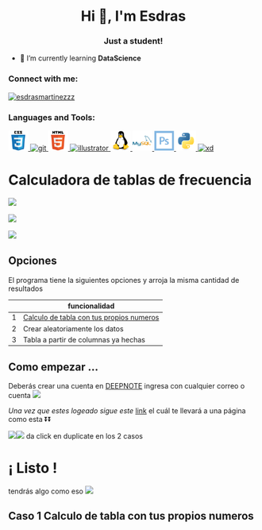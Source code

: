 <h1 align="center">Hi 👋, I'm Esdras</h1>
<h3 align="center">Just a student!</h3>

- 🌱 I’m currently learning **DataScience**

<h3 align="left">Connect with me:</h3>
<p align="left">
<a href="https://instagram.com/esdrasmartinezzz" target="blank"><img align="center" src="https://raw.githubusercontent.com/rahuldkjain/github-profile-readme-generator/master/src/images/icons/Social/instagram.svg" alt="esdrasmartinezzz" height="30" width="40" /></a>
</p>



<h3 align="left">Languages and Tools:</h3>
<p align="left"> <a href="https://www.w3schools.com/css/" target="_blank" rel="noreferrer"> <img src="https://raw.githubusercontent.com/devicons/devicon/master/icons/css3/css3-original-wordmark.svg" alt="css3" width="40" height="40"/> </a> <a href="https://git-scm.com/" target="_blank" rel="noreferrer"> <img src="https://www.vectorlogo.zone/logos/git-scm/git-scm-icon.svg" alt="git" width="40" height="40"/> </a> <a href="https://www.w3.org/html/" target="_blank" rel="noreferrer"> <img src="https://raw.githubusercontent.com/devicons/devicon/master/icons/html5/html5-original-wordmark.svg" alt="html5" width="40" height="40"/> </a> <a href="https://www.adobe.com/in/products/illustrator.html" target="_blank" rel="noreferrer"> <img src="https://www.vectorlogo.zone/logos/adobe_illustrator/adobe_illustrator-icon.svg" alt="illustrator" width="40" height="40"/> </a> <a href="https://www.linux.org/" target="_blank" rel="noreferrer"> <img src="https://raw.githubusercontent.com/devicons/devicon/master/icons/linux/linux-original.svg" alt="linux" width="40" height="40"/> </a> <a href="https://www.mysql.com/" target="_blank" rel="noreferrer"> <img src="https://raw.githubusercontent.com/devicons/devicon/master/icons/mysql/mysql-original-wordmark.svg" alt="mysql" width="40" height="40"/> </a> <a href="https://www.photoshop.com/en" target="_blank" rel="noreferrer"> <img src="https://raw.githubusercontent.com/devicons/devicon/master/icons/photoshop/photoshop-line.svg" alt="photoshop" width="40" height="40"/> </a> <a href="https://www.python.org" target="_blank" rel="noreferrer"> <img src="https://raw.githubusercontent.com/devicons/devicon/master/icons/python/python-original.svg" alt="python" width="40" height="40"/> </a> <a href="https://www.adobe.com/products/xd.html" target="_blank" rel="noreferrer"> <img src="https://cdn.worldvectorlogo.com/logos/adobe-xd.svg" alt="xd" width="40" height="40"/> </a> </p>



# Calculadora de tablas de frecuencia

![](https://i.ibb.co/sJQfZzY/img1.png) 

![](https://i.ibb.co/DpmPCFC/2.png) 

![](https://i.ibb.co/kx52Kz4/3.png) 





## Opciones

El programa tiene la siguientes opciones y arroja la misma cantidad de resultados 

|  | funcionalidad |
| ------ | ------ |
| 1 | [Calculo de tabla con tus propios numeros](#item1)|
| 2| Crear aleatoriamente los datos |
| 3 | Tabla a partir de columnas ya hechas  |

## Como empezar ...


Deberás crear una cuenta en  [DEEPNOTE](https://www.google.com/url?sa=t&rct=j&q=&esrc=s&source=web&cd=&ved=2ahUKEwjKs7e53eT2AhXOKEQIHafGCfwQFnoECB8QAQ&url=https%3A%2F%2Fdeepnote.com%2F&usg=AOvVaw2UZ9qVhfsP1IyU41g61hYy)  ingresa con cualquier correo o cuenta 
![](https://i.ibb.co/n1vnT2C/imagen-2022-03-26-153609.png)

_Una vez que estes logeado sigue este_  [link](https://deepnote.com/workspace/boligames/project/STATS-qeCoc1AzQwWv_Wbi6-iX0g/%2Fstats.ipynb) el cuál te llevará a una página como esta ⏬⏬

![](https://i.ibb.co/7N99VHq/23.png)![](https://i.ibb.co/7WL8SQB/233.png)
da click en duplicate en los 2 casos

# ¡ Listo ! 
tendrás algo como eso
![](https://i.ibb.co/8PGhBHq/final.png)


<a name="item1"></a>
## Caso 1 Calculo de tabla con tus propios numeros






